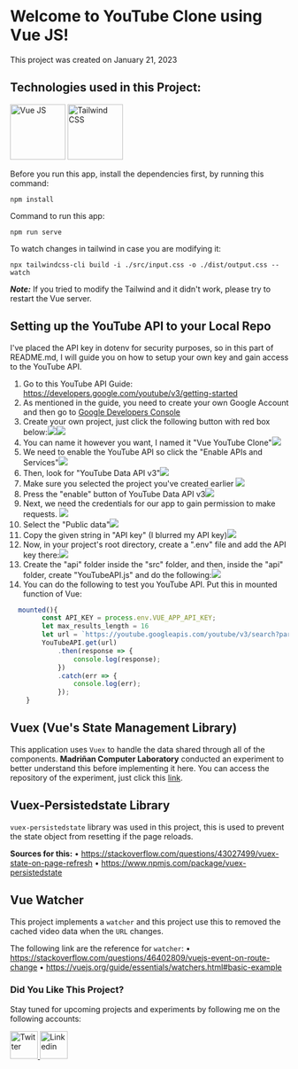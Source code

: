 # Welcome to YouTube Clone using Vue JS!
This project was created on January 21, 2023

## Technologies used in this Project:
<p>
    <img src="https://user-images.githubusercontent.com/74145874/203150691-6cdb51ef-bbb8-45a5-9ad9-be9cd7d379ce.png" width="100px" height="100px" alt="Vue JS" title="Vue JS"/>
    <img src="https://user-images.githubusercontent.com/74145874/203151252-c9855797-b043-4385-82c7-4986cfdd222e.png" width="100px" height="100px" alt="Tailwind CSS" title="Tailwind CSS"/>
</p>

Before you run this app, install the dependencies first, by running this command:
```
npm install
```

Command to run this app:
```
npm run serve
```

To watch changes in tailwind in case you are modifying it:
```
npx tailwindcss-cli build -i ./src/input.css -o ./dist/output.css --watch
```

***Note:*** If you tried to modify the Tailwind and it didn't work, please try to restart the Vue server.

## Setting up the YouTube API to your Local Repo
I've placed the API key in dotenv for security purposes, so in this part of README.md, I will guide you on how to setup your own key and gain access to the YouTube API.

1. Go to this YouTube API Guide: https://developers.google.com/youtube/v3/getting-started
2. As mentioned in the guide, you need to create your own Google Account and then go to <a href="https://console.cloud.google.com/apis/dashboard">Google Developers Console</a>
3. Create your own project, just click the following button with red box below:<img src="https://user-images.githubusercontent.com/74145874/213764051-a49ad9c7-4fb3-4c5b-922b-a3bf3c795775.jpg"/><img src="https://user-images.githubusercontent.com/74145874/213764256-cdacc3f6-7b74-477d-b5d2-2f3223e6c613.jpg"/>
4. You can name it however you want, I named it "Vue YouTube Clone"<img src="https://user-images.githubusercontent.com/74145874/213764686-bff5d39f-eeba-409e-abfb-a608b0bd334f.jpg"/>
5. We need to enable the YouTube API so click the "Enable APIs and Services"<img src="https://user-images.githubusercontent.com/74145874/213765159-8b407343-4eb3-4709-89d7-6c54382f944f.jpg"/>
6. Then, look for "YouTube Data API v3"<img src="https://user-images.githubusercontent.com/74145874/213916813-0b1cf400-0640-496f-b74e-4790797cdb4f.jpg"/>
7. Make sure you selected the project you've created earlier <img src="https://user-images.githubusercontent.com/74145874/213916876-92b1f55b-3dcf-40af-9afd-501a35469f28.jpg"/>
8. Press the "enable" button of YouTube Data API v3<img src="https://user-images.githubusercontent.com/74145874/213916907-3af397c1-549f-46de-9ed2-0d2e92f0c22a.jpg"/>
9. Next, we need the credentials for our app to gain permission to make requests. <img src="https://user-images.githubusercontent.com/74145874/213916964-2130f3a1-9ce4-4dd4-b90f-16e33e89e00f.jpg"/>
10. Select the "Public data"<img src="https://user-images.githubusercontent.com/74145874/213917210-d10b6187-52a8-4219-82ad-377519fd9021.jpg"/>
11. Copy the given string in "API key" (I blurred my API key)<img src="https://user-images.githubusercontent.com/74145874/213917328-9ec415e0-f244-4add-a5fc-45e67d23b4fc.jpg"/>
12. Now, in your project's root directory, create a ".env" file and add the API key there:<img src="https://user-images.githubusercontent.com/74145874/218452431-f4267372-dda0-4d72-aacf-bd85b6321279.jpg"/>
13. Create the "api" folder inside the "src" folder, and then, inside the "api" folder, create "YouTubeAPI.js" and do the following:<img src="https://user-images.githubusercontent.com/74145874/218453453-69eeb25d-fc5d-4133-9f9b-4eabfb01b891.jpg"/>
14. You can do the following to test you YouTube API. Put this in mounted function of Vue:
```javascript
  mounted(){
        const API_KEY = process.env.VUE_APP_API_KEY;
        let max_results_length = 16
        let url = `https://youtube.googleapis.com/youtube/v3/search?part=snippet&maxResults=${ max_results_length }&key=${ API_KEY }`;
        YouTubeAPI.get(url)
            .then(response => {
                console.log(response);
            })
            .catch(err => {
                console.log(err);
            });
    }
```

## Vuex (Vue's State Management Library)
This application uses `Vuex` to handle the data shared through all of the components. <b>Madriñan Computer Laboratory</b> conducted an experiment to better understand this before implementing it here. You can access the repository of the experiment, just click this [link](https://github.com/MadrinanComLab/Exp-Vuex).

## Vuex-Persistedstate Library
`vuex-persistedstate` library was used in this project, this is used to prevent the state object from resetting if the page reloads.

<b>Sources for this:</b>
• https://stackoverflow.com/questions/43027499/vuex-state-on-page-refresh
• https://www.npmjs.com/package/vuex-persistedstate

## Vue Watcher
This project implements a `watcher` and this project use this to removed the cached video data when the `URL` changes.

The following link are the reference for `watcher`:
• https://stackoverflow.com/questions/46402809/vuejs-event-on-route-change
• https://vuejs.org/guide/essentials/watchers.html#basic-example

### Did You Like This Project?
Stay tuned for upcoming projects and experiments by following me on the following accounts:
<p float="left">
  <a href="https://twitter.com/MadrinanComLab">
  <img src="https://user-images.githubusercontent.com/74145874/219954290-0afa8626-f2b5-44a9-8130-1ccce187ac06.png" width="50px" title="Twitter"/>
  </a>
  <a href="https://www.linkedin.com/in/john-clifford-madri%C3%B1an-3b5ba222a/">
  <img src="https://user-images.githubusercontent.com/74145874/219954352-03919daf-97cf-4639-80a8-dab307ad1964.png" width="50px" title="Linkedin"/>
  </a>
</p>